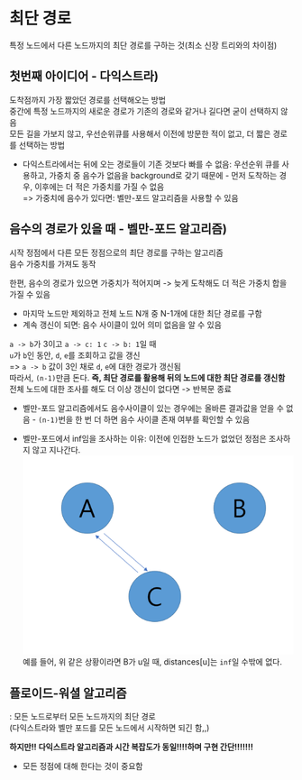 # 최단 경로  

특정 노드에서 다른 노드까지의 최단 경로를 구하는 것(최소 신장 트리와의 차이점)  

## 첫번째 아이디어 - 다익스트라)  
도착점까지 가장 짧았던 경로를 선택해오는 방법  
중간에 특정 노드까지의 새로운 경로가 기존의 경로와 같거나 길다면 굳이 선택하지 않음  
모든 길을 가보지 않고, 우선순위큐를 사용해서 이전에 방문한 적이 없고, 더 짧은 경로를 선택하는 방법  

- 다익스트라에서는 뒤에 오는 경로들이 기존 것보다 빠를 수 없음: 우선순위 큐를 사용하고, 가중치 중 음수가 없음을 background로 갖기 때문에 - 먼저 도착하는 경우, 이후에는 더 적은 가중치를 가질 수 없음  
  => 가중치에 음수가 있다면: 벨만-포드 알고리즘을 사용할 수 있음  

## 음수의 경로가 있을 때 - 벨만-포드 알고리즘)  
시작 정점에서 다른 모든 정점으로의 최단 경로를 구하는 알고리즘  
음수 가중치를 가져도 동작  

한편, 음수의 경로가 있으면 가중치가 적어지며 -> 늦게 도착해도 더 적은 가중치 합을 가질 수 있음  
- 마지막 노드만 제외하고 전체 노드 N개 중 N-1개에 대한 최단 경로를 구함  
- 계속 갱신이 되면: 음수 사이클이 있어 의미 없음을 알 수 있음  

`a -> b`가 3이고 `a -> c: 1` `c -> b: 1`일 때  
`u`가 `b`인 동안, `d`, `e`를 조회하고 값을 갱신  
=> `a -> b` 값이 3인 채로 `d`, `e`에 대한 경로가 갱신됨   
따라서, `(n-1)`만큼 돈다. **즉, 최단 경로를 활용해 뒤의 노드에 대한 최단 경로를 갱신함**    
전체 노드에 대한 조사를 해도 더 이상 갱신이 없다면 -> 반복문 종료  

- 벨만-포드 알고리즘에서도 음수사이클이 있는 경우에는 올바른 결과값을 얻을 수 없음 - `(n-1)`번을 한 번 더 하면 음수 사이클 존재 여부를 확인할 수 있음    

- 벨만-포드에서 inf임을 조사하는 이유: 이전에 인접한 노드가 없었던 정점은 조사하지 않고 지나간다.  
![alt text](src/image.png)  
예를 들어, 위 같은 상황이라면 B가 u일 때, distances[u]는 `inf`일 수밖에 없다.  

## 플로이드-워셜 알고리즘  
: 모든 노드로부터 모든 노드까지의 최단 경로  
(다익스트라와 벨만 포드를 모든 노드에서 시작하면 되긴 함,,)  

**하지만!! 다익스트라 알고리즘과 시간 복잡도가 동일!!!!하며 구현 간단!!!!!!!**  

* 모든 정점에 대해 한다는 것이 중요함  